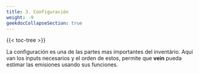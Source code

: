 ```yaml
---
title: 3. Configuración
weight: -9
geekdocCollapseSection: true
---
```


<!-- spellchecker-disable -->

{{< toc-tree >}}

<!-- spellchecker-enable -->


La configuración es una de las partes mas importantes del inventário. Aqui van los inputs necesarios y el orden de estos, permite que **vein** pueda estimar las emisiones usando sus funciones. 
